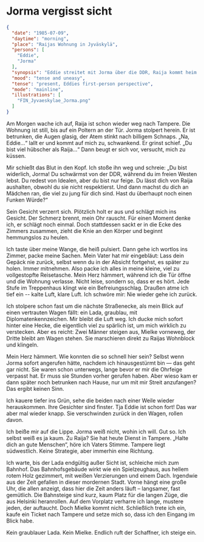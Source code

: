 # Jorma vergisst sicht

```json
{
  "date": "1985-07-09",
  "daytime": "morning",
  "place": "Raijas Wohnung in Jyväskylä",
  "persons": [
    "Eddie",
    "Jorma"
  ],
  "synopsis": "Eddie streitet mit Jorma über die DDR, Raija kommt heim und spürt die Spannungen; nachts hört Eddie den Streit zwischen beiden.",
  "mood": "tense and uneasy",
  "tense": "present, Eddies first-person perspective",
  "mode": "mainline",
  "illustrations": [
    "FIN_Jyvaeskylae_Jorma.png"
  ]
}
```

Am Morgen wache ich auf, Raija ist schon wieder weg nach Tampere. Die Wohnung
ist still, bis auf ein Poltern an der Tür. Jorma stolpert herein. Er ist
betrunken, die Augen glasig, der Atem stinkt nach billigem Schnaps. „Na, Eddie…“
lallt er und kommt auf mich zu, schwankend. Er grinst schief. „Du bist viel
hübscher als Raija…“ Dann beugt er sich vor, versucht, mich zu küssen.

Mir schießt das Blut in den Kopf. Ich stoße ihn weg und schreie: „Du bist
widerlich, Jorma! Du schwärmst von der DDR, während du im freien Westen lebst.
Du redest von Idealen, aber du bist nur feige. Du lässt dich von Raija
aushalten, obwohl du sie nicht respektierst. Und dann machst du dich an Mädchen
ran, die viel zu jung für dich sind. Hast du überhaupt noch einen Funken Würde?“

Sein Gesicht verzerrt sich. Plötzlich holt er aus und schlägt mich ins Gesicht.
Der Schmerz brennt, mein Ohr rauscht. Für einen Moment denke ich, er schlägt
noch einmal. Doch stattdessen sackt er in die Ecke des Zimmers zusammen, zieht
die Knie an den Körper und beginnt hemmungslos zu heulen.

Ich taste über meine Wange, die heiß pulsiert. Dann gehe ich wortlos ins Zimmer,
packe meine Sachen. Mein Vater hat mir eingebläut: Lass dein Gepäck nie zurück,
selbst wenn du in der Absicht fortgehst, es später zu holen. Immer mitnehmen.
Also packe ich alles in meine kleine, viel zu vollgestopfte Reisetasche. Mein
Herz hämmert, während ich die Tür öffne und die Wohnung verlasse. Nicht leise,
sondern so, dass er es hört. Jede Stufe im Treppenhaus klingt wie ein
Befreiungsschlag. Draußen atme ich tief ein -- kalte Luft, klare Luft. Ich
schwöre mir: Nie wieder gehe ich zurück.

Ich stolpere schon fast um die nächste Straßenecke, als mein Blick auf einen
vertrauten Wagen fällt: ein Lada, graublau, mit Diplomatenkennzeichen. Mir
bleibt die Luft weg. Ich ducke mich sofort hinter eine Hecke, die eigentlich
viel zu spärlich ist, um mich wirklich zu verstecken. Aber es reicht: Zwei
Männer steigen aus, Mielke vorneweg, der Dritte bleibt am Wagen stehen. Sie
marschieren direkt zu Raijas Wohnblock und klingeln.

Mein Herz hämmert. Wie konnten die so schnell hier sein? Selbst wenn Jorma
sofort angerufen hätte, nachdem ich hinausgestürmt bin — das geht gar nicht. Sie
waren schon unterwegs, lange bevor er mir die Ohrfeige verpasst hat. Er muss sie
Stunden vorher gerufen haben. Aber wieso kam er dann später noch betrunken nach
Hause, nur um mit mir Streit anzufangen? Das ergibt keinen Sinn.

Ich kauere tiefer ins Grün, sehe die beiden nach einer Weile wieder
herauskommen. Ihre Gesichter sind finster. Tja Eddie ist schon fort! Das war
aber mal wieder knapp. Sie verschwinden zurück in den Wagen, rollen davon.

Ich beiße mir auf die Lippe. Jorma weiß nicht, wohin ich will. Gut so. Ich
selbst weiß es ja kaum. Zu Raija? Sie hat heute Dienst in Tampere. „Halte dich
an gute Menschen“, höre ich Vaters Stimme. Tampere liegt südwestlich. Keine
Strategie, aber immerhin eine Richtung.

Ich warte, bis der Lada endgültig außer Sicht ist, schleiche mich zum Bahnhof.
Das Bahnhofsgebäude wirkt wie ein Spielzeughaus, aus hellem rotem Holz
gezimmert, mit weißen Verzierungen und einem Dach. Irgendwie aus der Zeit
gefallen in dieser mordernen Stadt. Vorne hängt eine große Uhr, die allen
anzeigt, dass hier die Zeit anders läuft – langsamer, fast gemütlich. Die
Bahnsteige sind kurz, kaum Platz für die langen Züge, die aus Helsinki
heranrollen. Auf dem Vorplatz verharre ich lange, mustere jeden, der auftaucht.
Doch Mielke kommt nicht. Schließlich trete ich ein, kaufe ein Ticket nach
Tampere und setze mich so, dass ich den Eingang im Blick habe.

Kein graublauer Lada. Kein Mielke. Endlich ruft der Schaffner, ich steige ein.
